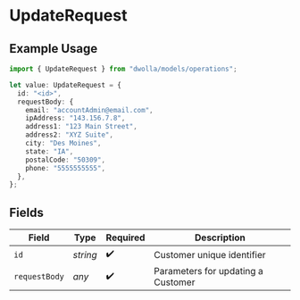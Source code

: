 # UpdateRequest

## Example Usage

```typescript
import { UpdateRequest } from "dwolla/models/operations";

let value: UpdateRequest = {
  id: "<id>",
  requestBody: {
    email: "accountAdmin@email.com",
    ipAddress: "143.156.7.8",
    address1: "123 Main Street",
    address2: "XYZ Suite",
    city: "Des Moines",
    state: "IA",
    postalCode: "50309",
    phone: "5555555555",
  },
};
```

## Fields

| Field                              | Type                               | Required                           | Description                        |
| ---------------------------------- | ---------------------------------- | ---------------------------------- | ---------------------------------- |
| `id`                               | *string*                           | :heavy_check_mark:                 | Customer unique identifier         |
| `requestBody`                      | *any*                              | :heavy_check_mark:                 | Parameters for updating a Customer |